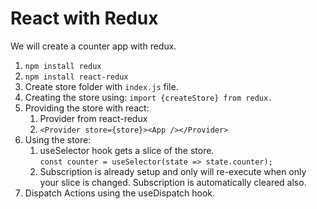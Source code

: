# React with Redux

We will create a counter app with redux.

1. `npm install redux`
2. `npm install react-redux`
3. Create store folder with `index.js` file.
4. Creating the store using: `import {createStore} from redux.`
5. Providing the store with react:
    1. Provider from react-redux
    2. `<Provider store={store}><App /></Provider>`
6. Using the store:
    1. useSelector hook gets a slice of the store. <br/>
    `const counter = useSelector(state => state.counter);`
    2. Subscription is already setup and only will re-execute when only your slice is changed. Subscription is automatically cleared also.
7. Dispatch Actions using the useDispatch hook.